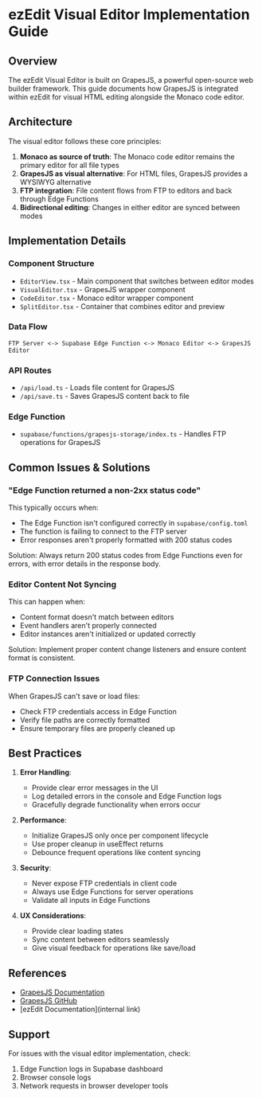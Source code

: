 
# ezEdit Visual Editor Implementation Guide

## Overview

The ezEdit Visual Editor is built on GrapesJS, a powerful open-source web builder framework. This guide documents how GrapesJS is integrated within ezEdit for visual HTML editing alongside the Monaco code editor.

## Architecture

The visual editor follows these core principles:

1. **Monaco as source of truth**: The Monaco code editor remains the primary editor for all file types
2. **GrapesJS as visual alternative**: For HTML files, GrapesJS provides a WYSIWYG alternative
3. **FTP integration**: File content flows from FTP to editors and back through Edge Functions
4. **Bidirectional editing**: Changes in either editor are synced between modes

## Implementation Details

### Component Structure

- `EditorView.tsx` - Main component that switches between editor modes
- `VisualEditor.tsx` - GrapesJS wrapper component 
- `CodeEditor.tsx` - Monaco editor wrapper component
- `SplitEditor.tsx` - Container that combines editor and preview

### Data Flow

```
FTP Server <-> Supabase Edge Function <-> Monaco Editor <-> GrapesJS Editor
```

### API Routes

- `/api/load.ts` - Loads file content for GrapesJS
- `/api/save.ts` - Saves GrapesJS content back to file

### Edge Function

- `supabase/functions/grapesjs-storage/index.ts` - Handles FTP operations for GrapesJS

## Common Issues & Solutions

### "Edge Function returned a non-2xx status code"

This typically occurs when:
- The Edge Function isn't configured correctly in `supabase/config.toml`
- The function is failing to connect to the FTP server
- Error responses aren't properly formatted with 200 status codes

Solution: Always return 200 status codes from Edge Functions even for errors, with error details in the response body.

### Editor Content Not Syncing

This can happen when:
- Content format doesn't match between editors
- Event handlers aren't properly connected
- Editor instances aren't initialized or updated correctly

Solution: Implement proper content change listeners and ensure content format is consistent.

### FTP Connection Issues

When GrapesJS can't save or load files:
- Check FTP credentials access in Edge Function
- Verify file paths are correctly formatted
- Ensure temporary files are properly cleaned up

## Best Practices

1. **Error Handling**:
   - Provide clear error messages in the UI
   - Log detailed errors in the console and Edge Function logs
   - Gracefully degrade functionality when errors occur

2. **Performance**:
   - Initialize GrapesJS only once per component lifecycle
   - Use proper cleanup in useEffect returns
   - Debounce frequent operations like content syncing

3. **Security**:
   - Never expose FTP credentials in client code
   - Always use Edge Functions for server operations
   - Validate all inputs in Edge Functions

4. **UX Considerations**:
   - Provide clear loading states
   - Sync content between editors seamlessly
   - Give visual feedback for operations like save/load

## References

- [GrapesJS Documentation](https://grapesjs.com/docs/)
- [GrapesJS GitHub](https://github.com/GrapesJS/grapesjs)
- [ezEdit Documentation](internal link)

## Support

For issues with the visual editor implementation, check:
1. Edge Function logs in Supabase dashboard
2. Browser console logs
3. Network requests in browser developer tools
